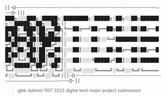 


 |                                                                           |
-O---------------------------------------------------------------------------O-
 |                                                                           |
 |   ███╗░░░███╗░█████╗░████████╗░█████╗░██╗░░██╗██████╗░░█████╗░██╗░░██╗    |
 |   ████╗░████║██╔══██╗╚══██╔══╝██╔══██╗██║░░██║██╔══██╗██╔══██╗╚██╗██╔╝    |
 |   ██╔████╔██║███████║░░░██║░░░██║░░╚═╝███████║██████╦╝██║░░██║░╚███╔╝░    |
 |   ██║╚██╔╝██║██╔══██║░░░██║░░░██║░░██╗██╔══██║██╔══██╗██║░░██║░██╔██╗░    |
 |   ██║░╚═╝░██║██║░░██║░░░██║░░░╚█████╔╝██║░░██║██████╦╝╚█████╔╝██╔╝╚██╗    |
 |   ╚═╝░░░░░╚═╝╚═╝░░╚═╝░░░╚═╝░░░░╚════╝░╚═╝░░╚═╝╚═════╝░░╚════╝░╚═╝░░╚═╝    |
 |                                                                           |
-O---------------------------------------------------------------------------O-
 |                                                                           |

> gleb dubinin 1107
> 2023 digital tech major project submission

